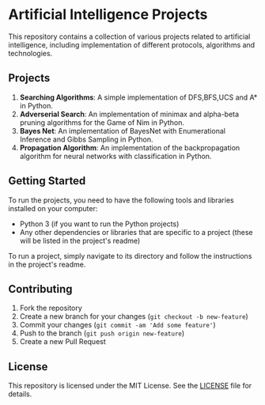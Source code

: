 # Artificial Intelligence Projects

This repository contains a collection of various projects related to artificial intelligence, including implementation of different protocols, algorithms and technologies.

## Projects

1. **Searching Algorithms**: A simple implementation of DFS,BFS,UCS and A* in Python.
2. **Adverserial Search**: An implementation of minimax and alpha-beta pruning algorithms for the Game of Nim in Python.
3. **Bayes Net**: An implementation of BayesNet with Enumerational Inference and Gibbs Sampling in Python.
4. **Propagation Algorithm**: An implementation of the backpropagation algorithm for neural networks with classification in Python.
## Getting Started

To run the projects, you need to have the following tools and libraries installed on your computer:

- Python 3 (if you want to run the Python projects)
- Any other dependencies or libraries that are specific to a project (these will be listed in the project's readme)

To run a project, simply navigate to its directory and follow the instructions in the project's readme.

## Contributing

1. Fork the repository
2. Create a new branch for your changes (`git checkout -b new-feature`)
3. Commit your changes (`git commit -am 'Add some feature'`)
4. Push to the branch (`git push origin new-feature`)
5. Create a new Pull Request

## License

This repository is licensed under the MIT License. See the [LICENSE](LICENSE) file for details.
